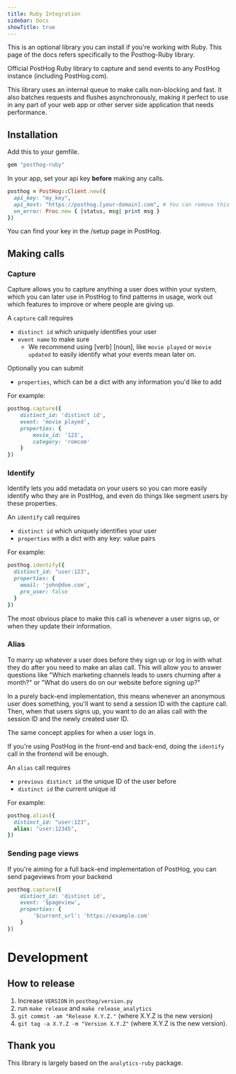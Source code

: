 ```yaml
---
title: Ruby Integration
sidebar: Docs
showTitle: true
---
```


This is an optional library you can install if you're working with Ruby. This page of the docs refers specifically to the Posthog-Ruby library.

Official PostHog Ruby library to capture and send events to any PostHog instance (including PostHog.com).

This library uses an internal queue to make calls non-blocking and fast. It also batches requests and flushes asynchronously, making it perfect to use in any part of your web app or other server side application that needs performance.

## Installation 

Add this to your gemfile.

```ruby
gem "posthog-ruby"
```

In your app, set your api key **before** making any calls.

```ruby
posthog = PostHog::Client.new({
  api_key: "my_key",
  api_host: "https://posthog.[your-domain].com", # You can remove this line if you're using app.posthog.com
  on_error: Proc.new { |status, msg| print msg }
})
```

You can find your key in the /setup page in PostHog.

## Making calls

### Capture

Capture allows you to capture anything a user does within your system, which you can later use in PostHog to find patterns in usage, work out which features to improve or where people are giving up.

A `capture` call requires
 - `distinct id` which uniquely identifies your user
 - `event name` to make sure 
   - We recommend using [verb] [noun], like `movie played` or `movie updated` to easily identify what your events mean later on.

Optionally you can submit
- `properties`, which can be a dict with any information you'd like to add

For example:
```ruby
posthog.capture({
    distinct_id: 'distinct id',
    event: 'movie played',
    properties: {
        movie_id: '123',
        category: 'romcom'
    }
})
```

### Identify
Identify lets you add metadata on your users so you can more easily identify who they are in PostHog, and even do things like segment users by these properties.

An `identify` call requires
- `distinct id` which uniquely identifies your user
- `properties` with a dict with any key: value pairs 

For example:
```ruby
posthog.identify({
  distinct_id: "user:123",
  properties: {
    email: 'john@doe.com',
    pro_user: false
  }
})
```

The most obvious place to make this call is whenever a user signs up, or when they update their information.

### Alias

To marry up whatever a user does before they sign up or log in with what they do after you need to make an alias call. This will allow you to answer questions like "Which marketing channels leads to users churning after a month?" or "What do users do on our website before signing up?"

In a purely back-end implementation, this means whenever an anonymous user does something, you'll want to send a session ID with the capture call. Then, when that users signs up, you want to do an alias call with the session ID and the newly created user ID.

The same concept applies for when a user logs in.

If you're using PostHog in the front-end and back-end, doing the `identify` call in the frontend will be enough.

An `alias` call requires
- `previous distinct id` the unique ID of the user before
- `distinct id` the current unique id

For example:
```ruby
posthog.alias({
  distinct_id: "user:123",
  alias: "user:12345",
})
```

### Sending page views

If you're aiming for a full back-end implementation of PostHog, you can send pageviews from your backend

```ruby
posthog.capture({
    distinct_id: 'distinct id',
    event: '$pageview',
    properties: {
        '$current_url': 'https://example.com'
    }
})
```

# Development

## How to release
1. Increase `VERSION` in `posthog/version.py`
2. run `make release` and `make release_analytics`
3. `git commit -am "Release X.Y.Z."` (where X.Y.Z is the new version)
4. `git tag -a X.Y.Z -m "Version X.Y.Z"` (where X.Y.Z is the new version).

## Thank you

This library is largely based on the `analytics-ruby` package.
